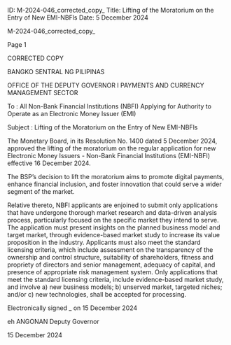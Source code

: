 ID: M-2024-046_corrected_copy_
Title: Lifting of the Moratorium on the Entry of New EMI-NBFls
Date: 5 December 2024

M-2024-046_corrected_copy_

Page 1

CORRECTED COPY

BANGKO SENTRAL NG PILIPINAS

OFFICE OF THE DEPUTY GOVERNOR I PAYMENTS AND CURRENCY MANAGEMENT SECTOR

To : All Non-Bank Financial Institutions (NBFI) Applying for Authority to Operate as an Electronic Money Issuer (EMI)

Subject : Lifting of the Moratorium on the Entry of New EMI-NBFls

The Monetary Board, in its Resolution No. 1400 dated 5 December 2024, approved the lifting of the moratorium on the regular application for new Electronic Money Issuers - Non-Bank Financial Institutions (EMI-NBFI) effective 16 December 2024.

The BSP’s decision to lift the moratorium aims to promote digital payments, enhance financial inclusion, and foster innovation that could serve a wider segment of the market.

Relative thereto, NBFI applicants are enjoined to submit only applications that have undergone thorough market research and data-driven analysis process, particularly focused on the specific market they intend to serve. The application must present insights on the planned business model and target market, through evidence-based market study to increase its value proposition in the industry. Applicants must also meet the standard licensing criteria, which include assessment on the transparency of the ownership and control structure, suitability of shareholders, fitness and propriety of directors and senior management, adequacy of capital, and presence of appropriate risk management system. Only applications that meet the standard licensing criteria, include evidence-based market study, and involve a) new business models; b) unserved market, targeted niches; and/or c) new technologies, shall be accepted for processing.

Electronically signed _ on 15 December 2024

eh ANGONAN Deputy Governor

15 December 2024